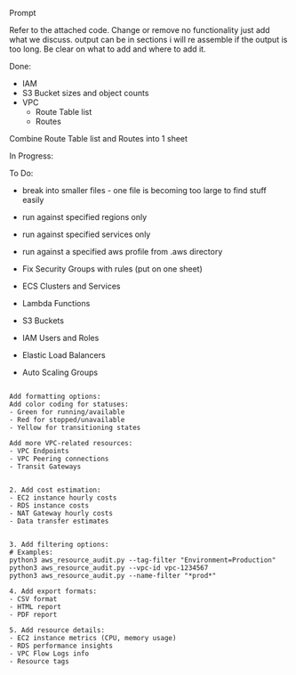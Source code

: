 Prompt

Refer to the attached code.  Change or remove no functionality just add what we discuss.  output can be in sections i will re assemble if the output is too long.  Be clear on what to add and where to add it. 

Done:
- IAM
- S3 Bucket sizes and object counts
- VPC
  - Route Table list
  - Routes
  
Combine Route Table list and Routes into 1 sheet

In Progress:



To Do:

- break into smaller files - one file is becoming too large to find stuff easily
- run against specified regions only
- run against specified services only
- run against a specified aws profile from .aws directory
- Fix Security Groups with rules (put on one sheet)

- ECS Clusters and Services
- Lambda Functions
- S3 Buckets
- IAM Users and Roles
- Elastic Load Balancers
- Auto Scaling Groups
```

Add formatting options:
Add color coding for statuses:
- Green for running/available
- Red for stopped/unavailable
- Yellow for transitioning states

Add more VPC-related resources:
- VPC Endpoints
- VPC Peering connections
- Transit Gateways


2. Add cost estimation:
- EC2 instance hourly costs
- RDS instance costs
- NAT Gateway hourly costs
- Data transfer estimates


3. Add filtering options:
# Examples:
python3 aws_resource_audit.py --tag-filter "Environment=Production"
python3 aws_resource_audit.py --vpc-id vpc-1234567
python3 aws_resource_audit.py --name-filter "*prod*"

4. Add export formats:
- CSV format
- HTML report
- PDF report

5. Add resource details:
- EC2 instance metrics (CPU, memory usage)
- RDS performance insights
- VPC Flow Logs info
- Resource tags
